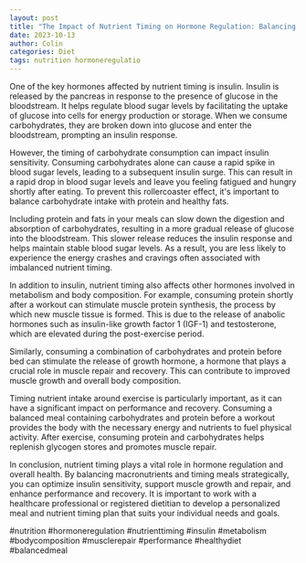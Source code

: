 ```yaml
---
layout: post
title: "The Impact of Nutrient Timing on Hormone Regulation: Balancing Your Body's Systems"
date: 2023-10-13
author: Colin
categories: Diet
tags: nutrition hormoneregulatio
---
```


One of the key hormones affected by nutrient timing is insulin. Insulin is released by the pancreas in response to the presence of glucose in the bloodstream. It helps regulate blood sugar levels by facilitating the uptake of glucose into cells for energy production or storage. When we consume carbohydrates, they are broken down into glucose and enter the bloodstream, prompting an insulin response.

However, the timing of carbohydrate consumption can impact insulin sensitivity. Consuming carbohydrates alone can cause a rapid spike in blood sugar levels, leading to a subsequent insulin surge. This can result in a rapid drop in blood sugar levels and leave you feeling fatigued and hungry shortly after eating. To prevent this rollercoaster effect, it's important to balance carbohydrate intake with protein and healthy fats.

Including protein and fats in your meals can slow down the digestion and absorption of carbohydrates, resulting in a more gradual release of glucose into the bloodstream. This slower release reduces the insulin response and helps maintain stable blood sugar levels. As a result, you are less likely to experience the energy crashes and cravings often associated with imbalanced nutrient timing.

In addition to insulin, nutrient timing also affects other hormones involved in metabolism and body composition. For example, consuming protein shortly after a workout can stimulate muscle protein synthesis, the process by which new muscle tissue is formed. This is due to the release of anabolic hormones such as insulin-like growth factor 1 (IGF-1) and testosterone, which are elevated during the post-exercise period.

Similarly, consuming a combination of carbohydrates and protein before bed can stimulate the release of growth hormone, a hormone that plays a crucial role in muscle repair and recovery. This can contribute to improved muscle growth and overall body composition.

Timing nutrient intake around exercise is particularly important, as it can have a significant impact on performance and recovery. Consuming a balanced meal containing carbohydrates and protein before a workout provides the body with the necessary energy and nutrients to fuel physical activity. After exercise, consuming protein and carbohydrates helps replenish glycogen stores and promotes muscle repair.

In conclusion, nutrient timing plays a vital role in hormone regulation and overall health. By balancing macronutrients and timing meals strategically, you can optimize insulin sensitivity, support muscle growth and repair, and enhance performance and recovery. It is important to work with a healthcare professional or registered dietitian to develop a personalized meal and nutrient timing plan that suits your individual needs and goals.

#nutrition #hormoneregulation #nutrienttiming #insulin #metabolism #bodycomposition #musclerepair #performance #healthydiet #balancedmeal